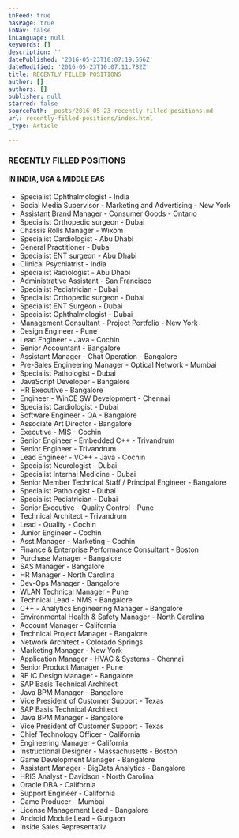 ```yaml
---
inFeed: true
hasPage: true
inNav: false
inLanguage: null
keywords: []
description: ''
datePublished: '2016-05-23T10:07:19.556Z'
dateModified: '2016-05-23T10:07:11.782Z'
title: RECENTLY FILLED POSITIONS
author: []
authors: []
publisher: null
starred: false
sourcePath: _posts/2016-05-23-recently-filled-positions.md
url: recently-filled-positions/index.html
_type: Article

---
```

### RECENTLY FILLED POSITIONS

#### IN INDIA, USA & MIDDLE EAS

* Specialist Ophthalmologist - India
* Social Media Supervisor - Marketing and Advertising - New York
* Assistant Brand Manager - Consumer Goods - Ontario
* Specialist Orthopedic surgeon - Dubai
* Chassis Rolls Manager - Wixom
* Specialist Cardiologist - Abu Dhabi
* General Practitioner - Dubai
* Specialist ENT surgeon - Abu Dhabi
* Clinical Psychiatrist - India
* Specialist Radiologist - Abu Dhabi
* Administrative Assistant - San Francisco
* Specialist Pediatrician - Dubai
* Specialist Orthopedic surgeon - Dubai
* Specialist ENT Surgeon - Dubai
* Specialist Ophthalmologist - Dubai
* Management Consultant - Project Portfolio - New York
* Design Engineer - Pune
* Lead Engineer - Java - Cochin
* Senior Accountant - Bangalore
* Assistant Manager - Chat Operation - Bangalore
* Pre-Sales Engineering Manager - Optical Network - Mumbai
* Specialist Pathologist - Dubai
* JavaScript Developer - Bangalore
* HR Executive - Bangalore
* Engineer - WinCE SW Development - Chennai
* Specialist Cardiologist - Dubai
* Software Engineer - QA - Bangalore
* Associate Art Director - Bangalore
* Executive - MIS - Cochin
* Senior Engineer - Embedded C++ - Trivandrum
* Senior Engineer - Trivandrum
* Lead Engineer - VC++ - Java - Cochin
* Specialist Neurologist - Dubai
* Specialist Internal Medicine - Dubai
* Senior Member Technical Staff / Principal Engineer - Bangalore
* Specialist Pathologist - Dubai
* Specialist Pediatrician - Dubai
* Senior Executive - Quality Control - Pune
* Technical Architect - Trivandrum
* Lead - Quality - Cochin
* Junior Engineer - Cochin
* Asst.Manager - Marketing - Cochin
* Finance & Enterprise Performance Consultant - Boston
* Purchase Manager - Bangalore
* SAS Manager - Bangalore
* HR Manager - North Carolina
* Dev-Ops Manager - Bangalore
* WLAN Technical Manager - Pune
* Technical Lead - NMS - Bangalore
* C++ - Analytics Engineering Manager - Bangalore
* Environmental Health & Safety Manager - North Carolina
* Account Manager - California
* Technical Project Manager - Bangalore
* Network Architect - Colorado Springs
* Marketing Manager - New York
* Application Manager - HVAC & Systems - Chennai
* Senior Product Manager - Pune
* RF IC Design Manager - Bangalore
* SAP Basis Technical Architect
* Java BPM Manager - Bangalore
* Vice President of Customer Support - Texas
* SAP Basis Technical Architect
* Java BPM Manager - Bangalore
* Vice President of Customer Support - Texas
* Chief Technology Officer - California
* Engineering Manager - California
* Instructional Designer - Massachusetts - Boston
* Game Development Manager - Bangalore
* Assistant Manager - BigData Analytics - Bangalore
* HRIS Analyst - Davidson - North Carolina
* Oracle DBA - California
* Support Engineer - California
* Game Producer - Mumbai
* License Management Lead - Bangalore
* Android Module Lead - Gurgaon
* Inside Sales Representativ